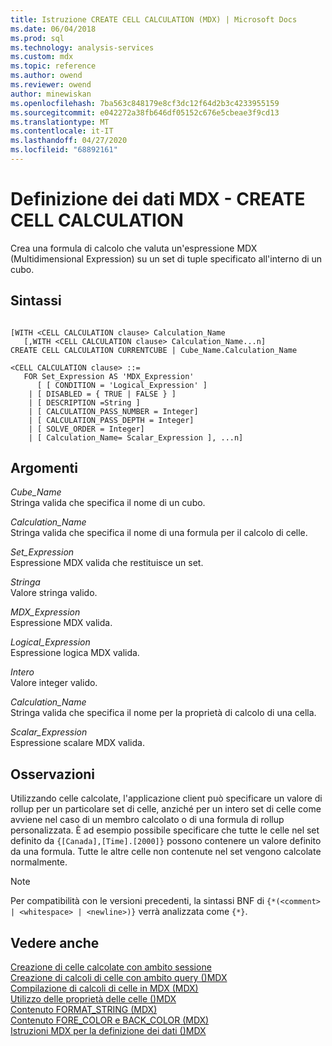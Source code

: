 ```yaml
---
title: Istruzione CREATE CELL CALCULATION (MDX) | Microsoft Docs
ms.date: 06/04/2018
ms.prod: sql
ms.technology: analysis-services
ms.custom: mdx
ms.topic: reference
ms.author: owend
ms.reviewer: owend
author: minewiskan
ms.openlocfilehash: 7ba563c848179e8cf3dc12f64d2b3c4233955159
ms.sourcegitcommit: e042272a38fb646df05152c676e5cbeae3f9cd13
ms.translationtype: MT
ms.contentlocale: it-IT
ms.lasthandoff: 04/27/2020
ms.locfileid: "68892161"
---
```

# <a name="mdx-data-definition---create-cell-calculation"></a>Definizione dei dati MDX - CREATE CELL CALCULATION


  Crea una formula di calcolo che valuta un'espressione MDX (Multidimensional Expression) su un set di tuple specificato all'interno di un cubo.  
  
## <a name="syntax"></a>Sintassi  
  
```  
  
[WITH <CELL CALCULATION clause> Calculation_Name  
   [,WITH <CELL CALCULATION clause> Calculation_Name...n]  
CREATE CELL CALCULATION CURRENTCUBE | Cube_Name.Calculation_Name   
  
<CELL CALCULATION clause> ::=  
   FOR Set_Expression AS 'MDX_Expression'   
      [ [ CONDITION = 'Logical_Expression' ]   
    | [ DISABLED = { TRUE | FALSE } ]   
    | [ DESCRIPTION =String ]   
    | [ CALCULATION_PASS_NUMBER = Integer]   
    | [ CALCULATION_PASS_DEPTH = Integer]   
    | [ SOLVE_ORDER = Integer]   
    | [ Calculation_Name= Scalar_Expression ], ...n]  
```  
  
## <a name="arguments"></a>Argomenti  
 *Cube_Name*  
 Stringa valida che specifica il nome di un cubo.  
  
 *Calculation_Name*  
 Stringa valida che specifica il nome di una formula per il calcolo di celle.  
  
 *Set_Expression*  
 Espressione MDX valida che restituisce un set.  
  
 *Stringa*  
 Valore stringa valido.  
  
 *MDX_Expression*  
 Espressione MDX valida.  
  
 *Logical_Expression*  
 Espressione logica MDX valida.  
  
 *Intero*  
 Valore integer valido.  
  
 *Calculation_Name*  
 Stringa valida che specifica il nome per la proprietà di calcolo di una cella.  
  
 *Scalar_Expression*  
 Espressione scalare MDX valida.  
  
## <a name="remarks"></a>Osservazioni  
 Utilizzando celle calcolate, l'applicazione client può specificare un valore di rollup per un particolare set di celle, anziché per un intero set di celle come avviene nel caso di un membro calcolato o di una formula di rollup personalizzata. È ad esempio possibile specificare che tutte le celle nel set definito da `{[Canada],[Time].[2000]}` possono contenere un valore definito da una formula. Tutte le altre celle non contenute nel set vengono calcolate normalmente.  
  
> [!NOTE]  
>  Per compatibilità con le versioni precedenti, la sintassi BNF di `{*(<comment> | <whitespace> | <newline>)}` verrà analizzata come `{*}`.  
  
## <a name="see-also"></a>Vedere anche  
 [Creazione di celle calcolate con ambito sessione](https://docs.microsoft.com/analysis-services/multidimensional-models/mdx/mdx-cell-calculations-session-scoped-calculated-cells)   
 [Creazione di calcoli di celle con ambito query &#40;&#41;MDX](https://docs.microsoft.com/analysis-services/multidimensional-models/mdx/mdx-cell-calculations-query-scoped-cell-calculations)   
 [Compilazione di calcoli di celle in MDX &#40;MDX&#41;](https://docs.microsoft.com/analysis-services/multidimensional-models/mdx/mdx-cell-calculations-build-cell-calculations)   
 [Utilizzo delle proprietà delle celle &#40;&#41;MDX](https://docs.microsoft.com/analysis-services/multidimensional-models/mdx/mdx-cell-properties-using-cell-properties)   
 [Contenuto FORMAT_STRING &#40;MDX&#41;](https://docs.microsoft.com/analysis-services/multidimensional-models/mdx/mdx-cell-properties-format-string-contents)   
 [Contenuto FORE_COLOR e BACK_COLOR &#40;MDX&#41;](https://docs.microsoft.com/analysis-services/multidimensional-models/mdx/mdx-cell-properties-fore-color-and-back-color-contents)   
 [Istruzioni MDX per la definizione dei dati &#40;&#41;MDX](../mdx/mdx-data-definition-statements-mdx.md)  
  
  
